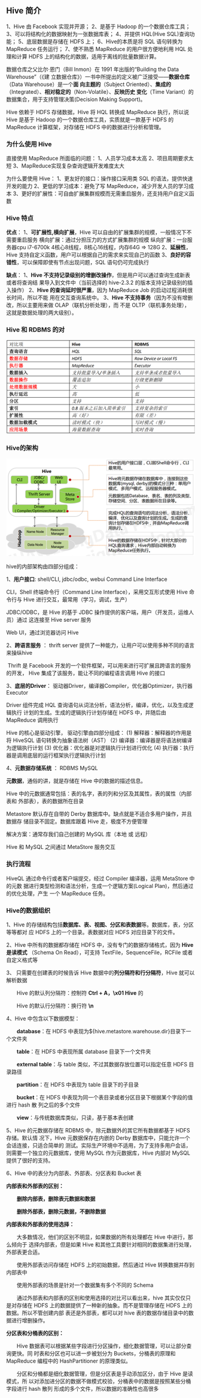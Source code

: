 ## Hive 简介

1、Hive 由 Facebook 实现并开源；
2、是基于 Hadoop 的一个数据仓库工具；
3、可以将结构化的数据映射为一张数据库表；
4、并提供 HQL(Hive SQL)查询功能；
5、底层数据是存储在 HDFS 上；
6、Hive的本质是将 SQL 语句转换为 MapReduce 任务运行；
7、使不熟悉 MapReduce 的用户很方便地利用 HQL 处理和计算 HDFS 上的结构化的数据，适用于离线的批量数据计算。

数据仓库之父比尔·恩门（Bill Inmon）在 1991 年出版的“Building the Data Warehouse”（《建 立数据仓库》）一书中所提出的定义被广泛接受——**数据仓库**（Data Warehouse）是一个**面 向主题的**（Subject Oriented）、**集成的**（Integrated）、**相对稳定的**（Non-Volatile）、**反映历史 变化**（Time Variant）的数据集合，用于支持管理决策(Decision Making Support)。

Hive 依赖于 HDFS 存储数据，Hive 将 HQL 转换成 MapReduce 执行，所以说 Hive 是基于 Hadoop 的一个数据仓库工具，实质就是一款基于 HDFS 的 MapReduce 计算框架，对存储在 HDFS 中的数据进行分析和管理。

### 为什么使用 Hive

直接使用 MapReduce 所面临的问题：
1、人员学习成本太高
2、项目周期要求太短
3、MapReduce实现复杂查询逻辑开发难度太大

为什么要使用 Hive：
1、更友好的接口：操作接口采用类 SQL 的语法，提供快速开发的能力
2、更低的学习成本：避免了写 MapReduce，减少开发人员的学习成本
3、更好的扩展性：可自由扩展集群规模而无需重启服务，还支持用户自定义函数

### Hive 特点

**优点**：
	1、**可扩展性,横向扩展**，Hive 可以自由的扩展集群的规模，一般情况下不需要重启服务 横向扩展：通过分担压力的方式扩展集群的规模 纵向扩展：一台服务器cpu i7-6700k 4核心8线程，8核心16线程，内存64G => 128G
	2、**延展性**，Hive 支持自定义函数，用户可以根据自己的需求来实现自己的函数
	3、**良好的容错性**，可以保障即使有节点出现问题，SQL 语句仍可完成执行

**缺点**：
	1、**Hive 不支持记录级别的增删改操作**，但是用户可以通过查询生成新表或者将查询结 果导入到文件中（当前选择的 hive-2.3.2 的版本支持记录级别的插入操作）
	2、**Hive 的查询延时很严重**，因为 MapReduce Job 的启动过程消耗很长时间，所以不能 用在交互查询系统中。
	3、**Hive 不支持事务**（因为不没有增删改，所以主要用来做 OLAP（联机分析处理），而 不是 OLTP（联机事务处理），这就是数据处理的两大级别）。

### Hive 和 RDBMS 的对

![](../imgs/1228818-20180403193352838-1398998715.png)

### Hive的架构

![](../imgs/1228818-20180403193501903-1989526977.png)

hive的内部架构由四部分组成：

1、**用户接口**: shell/CLI, jdbc/odbc, webui Command Line Interface

CLI，Shell 终端命令行（Command Line Interface），采用交互形式使用 Hive 命令行与 Hive 进行交互，最常用（学习，调试，生产）

JDBC/ODBC，是 Hive 的基于 JDBC 操作提供的客户端，用户（开发员，运维人员）通过 这连接至 Hive server 服务

Web UI，通过浏览器访问 Hive

2、**跨语言服务** ： thrift server 提供了一种能力，让用户可以使用多种不同的语言来操纵hive

​	Thrift 是 Facebook 开发的一个软件框架，可以用来进行可扩展且跨语言的服务的开发， Hive 集成了该服务，能让不同的编程语言调用 Hive 的接口

3、**底层的Driver**： 驱动器Driver，编译器Compiler，优化器Optimizer，执行器Executor

Driver 组件完成 HQL 查询语句从词法分析，语法分析，编译，优化，以及生成逻辑执行 计划的生成。生成的逻辑执行计划存储在 HDFS 中，并随后由 MapReduce 调用执行

Hive 的核心是驱动引擎， 驱动引擎由四部分组成：
(1) 解释器：解释器的作用是将 HiveSQL 语句转换为抽象语法树（AST）
(2) 编译器：编译器是将语法树编译为逻辑执行计划
(3) 优化器：优化器是对逻辑执行计划进行优化
(4) 执行器：执行器是调用底层的运行框架执行逻辑执行计划

4、**元数据存储系统** ： RDBMS MySQL

**元数据**，通俗的讲，就是存储在 Hive 中的数据的描述信息。

Hive 中的元数据通常包括：表的名字，表的列和分区及其属性，表的属性（内部表和 外部表），表的数据所在目录

Metastore 默认存在自带的 Derby 数据库中。缺点就是不适合多用户操作，并且数据存 储目录不固定。数据库跟着 Hive 走，极度不方便管理

解决方案：通常存我们自己创建的 MySQL 库（本地 或 远程）

Hive 和 MySQL 之间通过 MetaStore 服务交互

### 执行流程

HiveQL 通过命令行或者客户端提交，经过 Compiler 编译器，运用 MetaStore 中的元数 据进行类型检测和语法分析，生成一个逻辑方案(Logical Plan)，然后通过的优化处理，产生 一个 MapReduce 任务。

### Hive的数据组织

1、Hive 的存储结构包括**数据库、表、视图、分区和表数据**等。数据库，表，分区等等都对 应 HDFS 上的一个目录。表数据对应 HDFS 对应目录下的文件。

2、Hive 中所有的数据都存储在 HDFS 中，没有专门的数据存储格式，因为 **Hive 是读模式** （Schema On Read），可支持 TextFile，SequenceFile，RCFile 或者自定义格式等

3、 只需要在创建表的时候告诉 Hive 数据中的**列分隔符和行分隔符**，Hive 就可以解析数据

　　Hive 的默认列分隔符：控制符 **Ctrl + A，\x01 Hive** 的

　　Hive 的默认行分隔符：换行符 **\n**

4、Hive 中包含以下数据模型：

　　**database**：在 HDFS 中表现为${hive.metastore.warehouse.dir}目录下一个文件夹

　　**table**：在 HDFS 中表现所属 database 目录下一个文件夹

　　**external table**：与 table 类似，不过其数据存放位置可以指定任意 HDFS 目录路径

　　**partition**：在 HDFS 中表现为 table 目录下的子目录

　　**bucket**：在 HDFS 中表现为同一个表目录或者分区目录下根据某个字段的值进行 hash 散 列之后的多个文件

　　**view**：与传统数据库类似，只读，基于基本表创建

5、Hive 的元数据存储在 RDBMS 中，除元数据外的其它所有数据都基于 HDFS 存储。默认情 况下，Hive 元数据保存在内嵌的 Derby 数据库中，只能允许一个会话连接，只适合简单的 测试。实际生产环境中不适用，为了支持多用户会话，则需要一个独立的元数据库，使用 MySQL 作为元数据库，Hive 内部对 MySQL 提供了很好的支持。

6、Hive 中的表分为内部表、外部表、分区表和 Bucket 表

**内部表和外部表的区别：**

　　**删除内部表，删除表元数据和数据**

　　**删除外部表，删除元数据，不删除数据**

**内部表和外部表的使用选择：**

　　大多数情况，他们的区别不明显，如果数据的所有处理都在 Hive 中进行，那么倾向于 选择内部表，但是如果 Hive 和其他工具要针对相同的数据集进行处理，外部表更合适。

　　使用外部表访问存储在 HDFS 上的初始数据，然后通过 Hive 转换数据并存到内部表中

　　使用外部表的场景是针对一个数据集有多个不同的 Schema

　　通过外部表和内部表的区别和使用选择的对比可以看出来，hive 其实仅仅只是对存储在 HDFS 上的数据提供了一种新的抽象。而不是管理存储在 HDFS 上的数据。所以不管创建内部 表还是外部表，都可以对 hive 表的数据存储目录中的数据进行增删操作。

**分区表和分桶表的区别：** 

　　Hive 数据表可以根据某些字段进行分区操作，细化数据管理，可以让部分查询更快。同 时表和分区也可以进一步被划分为 Buckets，分桶表的原理和 MapReduce 编程中的 HashPartitioner 的原理类似。

　　分区和分桶都是细化数据管理，但是分区表是手动添加区分，由于 Hive 是读模式，所 以对添加进分区的数据不做模式校验，分桶表中的数据是按照某些分桶字段进行 hash 散列 形成的多个文件，所以数据的准确性也高很多

























